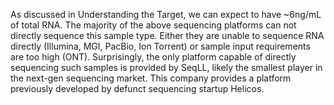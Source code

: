 As discussed in Understanding the Target, we can expect to have \~6ng/mL of total RNA. The majority of the above sequencing platforms can not directly sequence this sample type. Either they are unable to sequence RNA directly (Illumina, MGI, PacBio, Ion Torrent) or sample input requirements are too high (ONT). Surprisingly, the only platform capable of directly sequencing such samples is provided by SeqLL, likely the smallest player in the next-gen sequencing market. This company provides a platform previously developed by defunct sequencing startup Helicos.